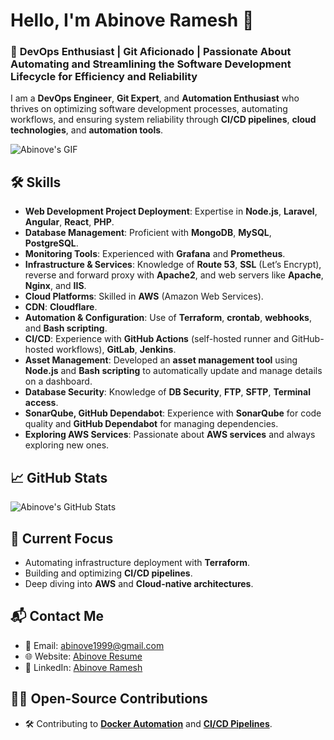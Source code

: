 # Hello, I'm Abinove Ramesh 👋

### 🚀 **DevOps Enthusiast | Git Aficionado | Passionate About Automating and Streamlining the Software Development Lifecycle for Efficiency and Reliability**

I am a **DevOps Engineer**, **Git Expert**, and **Automation Enthusiast** who thrives on optimizing software development processes, automating workflows, and ensuring system reliability through **CI/CD pipelines**, **cloud technologies**, and **automation tools**.

![Abinove's GIF](https://media.giphy.com/media/d2lcHJTG5Tscg/giphy.gif)  <!-- Example GIF -->

## 🛠️ **Skills**
- **Web Development Project Deployment**: Expertise in **Node.js**, **Laravel**, **Angular**, **React**, **PHP**.
- **Database Management**: Proficient with **MongoDB**, **MySQL**, **PostgreSQL**.
- **Monitoring Tools**: Experienced with **Grafana** and **Prometheus**.
- **Infrastructure & Services**: Knowledge of **Route 53**, **SSL** (Let’s Encrypt), reverse and forward proxy with **Apache2**, and web servers like **Apache**, **Nginx**, and **IIS**.
- **Cloud Platforms**: Skilled in **AWS** (Amazon Web Services).
- **CDN**: **Cloudflare**.
- **Automation & Configuration**: Use of **Terraform**, **crontab**, **webhooks**, and **Bash scripting**.
- **CI/CD**: Experience with **GitHub Actions** (self-hosted runner and GitHub-hosted workflows), **GitLab**, **Jenkins**.
- **Asset Management**: Developed an **asset management tool** using **Node.js** and **Bash scripting** to automatically update and manage details on a dashboard.
- **Database Security**: Knowledge of **DB Security**, **FTP**, **SFTP**, **Terminal access**.
- **SonarQube, GitHub Dependabot**: Experience with **SonarQube** for code quality and **GitHub Dependabot** for managing dependencies.
- **Exploring AWS Services**: Passionate about **AWS services** and always exploring new ones.

## 📈 **GitHub Stats**
![Abinove's GitHub Stats](https://github-readme-stats.vercel.app/api?username=abinoveramesh20&show_icons=true&hide_title=true&count_private=true&hide=prs&theme=radical)

## 🌱 **Current Focus**
- Automating infrastructure deployment with **Terraform**.
- Building and optimizing **CI/CD pipelines**.
- Deep diving into **AWS** and **Cloud-native architectures**.

## 📬 **Contact Me**
- 📧 Email: [abinove1999@gmail.com](mailto:abinove1999@gmail.com)
- 🌐 Website: [Abinove Resume](https://abinoveramesh2000.wixsite.com/abinoveresume)
- 💼 LinkedIn: [Abinove Ramesh](https://www.linkedin.com/in/abinove-ramesh-0261321b3/)

## 👨‍💻 **Open-Source Contributions**
- 🛠️ Contributing to **[Docker Automation](https://github.com/abinoveramesh20/docker-automation)** and **[CI/CD Pipelines](https://github.com/abinoveramesh20/ci-cd-pipeline)**.
